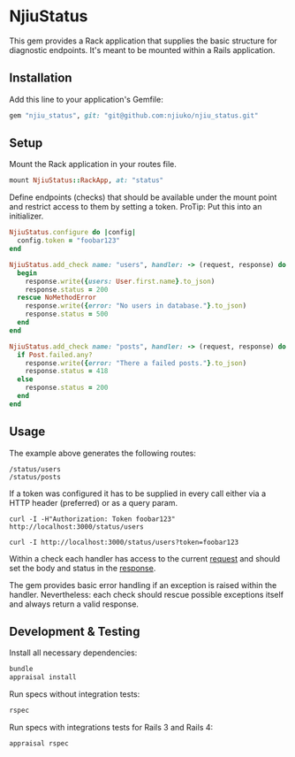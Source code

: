 # NjiuStatus

This gem provides a Rack application that supplies the basic structure for diagnostic endpoints. It's meant to be mounted within a Rails application.

## Installation

Add this line to your application's Gemfile:

```ruby
gem "njiu_status", git: "git@github.com:njiuko/njiu_status.git"
```
## Setup

Mount the Rack application in your routes file.

```ruby
mount NjiuStatus::RackApp, at: "status"
```

Define endpoints (checks) that should be available under the mount point and restrict access to them by setting a token. ProTip: Put this into an initializer.

```ruby
NjiuStatus.configure do |config|
  config.token = "foobar123"
end

NjiuStatus.add_check name: "users", handler: -> (request, response) do
  begin
    response.write({users: User.first.name}.to_json)
    response.status = 200
  rescue NoMethodError
    response.write({error: "No users in database."}.to_json)
    response.status = 500
  end
end

NjiuStatus.add_check name: "posts", handler: -> (request, response) do
  if Post.failed.any?
    response.write({error: "There a failed posts."}.to_json)
    response.status = 418
  else
    response.status = 200
  end
end
```

## Usage

The example above generates the following routes:
```
/status/users
/status/posts
```

If a token was configured it has to be supplied in every call either via a HTTP header (preferred) or as a query param.

```
curl -I -H"Authorization: Token foobar123" http://localhost:3000/status/users

curl -I http://localhost:3000/status/users?token=foobar123
```

Within a check each handler has access to the current [request](http://www.rubydoc.info/gems/rack/Rack/Request) and should set the body and status in the [response](http://www.rubydoc.info/gems/rack/Rack/Response).

The gem provides basic error handling if an exception is raised within the handler. Nevertheless: each check should rescue possible exceptions itself and always return a valid response.


## Development & Testing

Install all necessary dependencies:

```ruby
bundle
appraisal install
```

Run specs without integration tests:

```ruby
rspec
```

Run specs with integrations tests for Rails 3 and Rails 4:

```ruby
appraisal rspec
```
